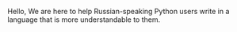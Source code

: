 Hello, We are here to help Russian-speaking Python users write in a language that is more understandable to them.
